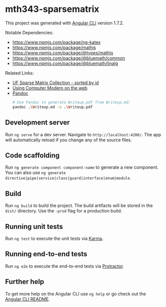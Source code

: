 # mth343-sparsematrix

This project was generated with [Angular CLI](https://github.com/angular/angular-cli) version 1.7.2.

Notable Dependencies:
* https://www.npmjs.com/package/ng-katex
* https://www.npmjs.com/package/mathjs
* https://www.npmjs.com/package/@types/mathjs
* https://www.npmjs.com/package/@bluemath/common
* https://www.npmjs.com/package/@bluemath/linalg

Related Links:
* [UF Sparse Matrix Collection - sorted by id](https://www.cise.ufl.edu/research/sparse/matrices/list_by_id.html)
* [Using Computer Modern on the web](https://www.checkmyworking.com/cm-web-fonts/)
* [Pandoc](https://pandoc.org/index.html)
    ```bash
    # Use Pandoc to generate Writeup.pdf from Writeup.md:
    pandoc .\Writeup.md -o .\Writeup.pdf
    ```

## Development server

Run `ng serve` for a dev server. Navigate to `http://localhost:4200/`. The app will automatically reload if you change any of the source files.

## Code scaffolding

Run `ng generate component component-name` to generate a new component. You can also use `ng generate directive|pipe|service|class|guard|interface|enum|module`.

## Build

Run `ng build` to build the project. The build artifacts will be stored in the `dist/` directory. Use the `-prod` flag for a production build.

## Running unit tests

Run `ng test` to execute the unit tests via [Karma](https://karma-runner.github.io).

## Running end-to-end tests

Run `ng e2e` to execute the end-to-end tests via [Protractor](http://www.protractortest.org/).

## Further help

To get more help on the Angular CLI use `ng help` or go check out the [Angular CLI README](https://github.com/angular/angular-cli/blob/master/README.md).
